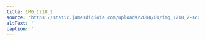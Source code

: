 ```yaml
---
title: IMG_1218_2
source: 'https://static.jamesdigioia.com/uploads/2014/01/img_1218_2-scaled.jpg'
altText: ''
caption: ''
---
```


